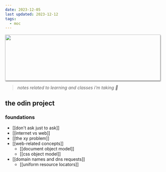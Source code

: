 ```yaml
---
date: 2023-12-05
last updated: 2023-12-12
tags:
  - moc
---
```

<img style="height: 150px; width: 100%; object-fit: cover; box-shadow: 1px 2px 3px rgba(0,0,0,.5);" src="https://64.media.tumblr.com/ef4a24260f0606beaf9ab344c22e24e2/e3a833691b4de27b-ac/s500x750/f60b4518f9008339bc4af780a67245feead03c25.gifv">

> *notes related to learning and classes i'm taking 🌱*

## the odin project
### foundations
- [[don't ask just to ask]]
- [[internet vs web]]
- [[the xy problem]]
- [[web-related concepts]]
	- [[document object model]]
	- [[css object model]]
- [[domain names and dns requests]]
	- [[uniform resource locators]]